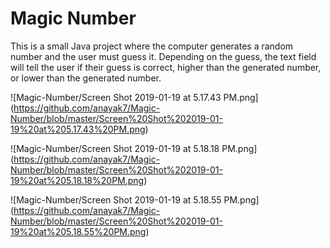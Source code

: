 # Magic Number

This is a small Java project where the computer generates a random number and the user must guess it.
Depending on the guess, the text field will tell the user if their guess is correct, higher than the generated number, or lower than the
generated number.


![Magic-Number/Screen Shot 2019-01-19 at 5.17.43 PM.png] (https://github.com/anayak7/Magic-Number/blob/master/Screen%20Shot%202019-01-19%20at%205.17.43%20PM.png)


![Magic-Number/Screen Shot 2019-01-19 at 5.18.18 PM.png] (https://github.com/anayak7/Magic-Number/blob/master/Screen%20Shot%202019-01-19%20at%205.18.18%20PM.png)


![Magic-Number/Screen Shot 2019-01-19 at 5.18.55 PM.png] (https://github.com/anayak7/Magic-Number/blob/master/Screen%20Shot%202019-01-19%20at%205.18.55%20PM.png)
      
      
      
